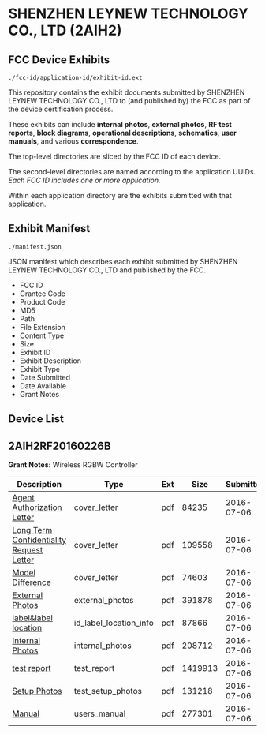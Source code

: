 # SHENZHEN LEYNEW TECHNOLOGY CO., LTD (2AIH2)
## FCC Device Exhibits

```
./fcc-id/application-id/exhibit-id.ext
```

This repository contains the exhibit documents submitted by SHENZHEN LEYNEW TECHNOLOGY CO., LTD to (and published by) the FCC as part of the device certification process.

These exhibits can include **internal photos**, **external photos**, **RF test reports**, **block diagrams**, **operational descriptions**, **schematics**, **user manuals**, and various **correspondence**.

The top-level directories are sliced by the FCC ID of each device.

The second-level directories are named according to the application UUIDs. *Each FCC ID includes one or more application.*

Within each application directory are the exhibits submitted with that application. 

## Exhibit Manifest

```
./manifest.json
```

JSON manifest which describes each exhibit submitted by SHENZHEN LEYNEW TECHNOLOGY CO., LTD and published by the FCC.

- FCC ID
- Grantee Code
- Product Code
- MD5
- Path
- File Extension
- Content Type
- Size
- Exhibit ID
- Exhibit Description
- Exhibit Type
- Date Submitted
- Date Available
- Grant Notes

## Device List
## 2AIH2RF20160226B
**Grant Notes:** Wireless RGBW Controller

| Description | Type | Ext | Size | Submitted | Available |
| ----------- | ---- | --- | ---- | --------- | --------- |
| [Agent Authorization Letter](2AIH2RF20160226B/73732055355dca08b0bc333712765b87/3053295.pdf) | cover_letter | pdf | 84235 | 2016-07-06 | 2016-07-06 |
| [Long Term Confidentiality Request Letter](2AIH2RF20160226B/73732055355dca08b0bc333712765b87/3053303.pdf) | cover_letter | pdf | 109558 | 2016-07-06 | 2016-07-06 |
| [Model Difference](2AIH2RF20160226B/73732055355dca08b0bc333712765b87/3053305.pdf) | cover_letter | pdf | 74603 | 2016-07-06 | 2016-07-06 |
| [External Photos](2AIH2RF20160226B/73732055355dca08b0bc333712765b87/3053300.pdf) | external_photos | pdf | 391878 | 2016-07-06 | 2016-07-06 |
| [label&label location](2AIH2RF20160226B/73732055355dca08b0bc333712765b87/3053302.pdf) | id_label_location_info | pdf | 87866 | 2016-07-06 | 2016-07-06 |
| [Internal Photos](2AIH2RF20160226B/73732055355dca08b0bc333712765b87/3053301.pdf) | internal_photos | pdf | 208712 | 2016-07-06 | 2016-07-06 |
| [test report](2AIH2RF20160226B/73732055355dca08b0bc333712765b87/3053296.pdf) | test_report | pdf | 1419913 | 2016-07-06 | 2016-07-06 |
| [Setup Photos](2AIH2RF20160226B/73732055355dca08b0bc333712765b87/3053307.pdf) | test_setup_photos | pdf | 131218 | 2016-07-06 | 2016-07-06 |
| [Manual](2AIH2RF20160226B/73732055355dca08b0bc333712765b87/3053304.pdf) | users_manual | pdf | 277301 | 2016-07-06 | 2016-07-06 |
